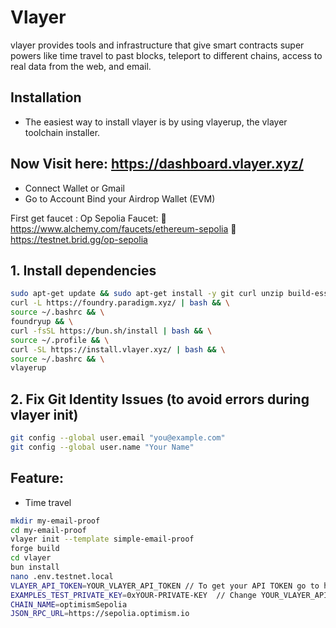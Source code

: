 # Vlayer
vlayer provides tools and infrastructure that give smart contracts super powers like time travel to past blocks, teleport to different chains, access to real data from the web, and email.


## Installation
- The easiest way to install vlayer is by using vlayerup, the vlayer toolchain installer.


## Now Visit here: https://dashboard.vlayer.xyz/
- Connect Wallet or Gmail
- Go to Account Bind your Airdrop Wallet (EVM)

First get faucet :  Op Sepolia Faucet:
   🔗  https://www.alchemy.com/faucets/ethereum-sepolia
  🔗   https://testnet.brid.gg/op-sepolia


## 1. Install dependencies
```bash
sudo apt-get update && sudo apt-get install -y git curl unzip build-essential && \
curl -L https://foundry.paradigm.xyz/ | bash && \
source ~/.bashrc && \
foundryup && \
curl -fsSL https://bun.sh/install | bash && \
source ~/.profile && \
curl -SL https://install.vlayer.xyz/ | bash && \
source ~/.bashrc && \
vlayerup
```

## 2. Fix Git Identity Issues (to avoid errors during vlayer init)
```bash
git config --global user.email "you@example.com"
git config --global user.name "Your Name"
```

## Feature:  
- Time travel
```bash
mkdir my-email-proof
cd my-email-proof
vlayer init --template simple-email-proof
forge build
cd vlayer
bun install
nano .env.testnet.local
VLAYER_API_TOKEN=YOUR_VLAYER_API_TOKEN // To get your API TOKEN go to https://dashboard.vlayer.xyz/ ▶️ Click Create new JWT token ▶️ Copy your Twitter Profile and paste ▶️ Copy your api token and save it!
EXAMPLES_TEST_PRIVATE_KEY=0xYOUR-PRIVATE-KEY  // Change YOUR_VLAYER_API_TOKEN and 0xYOUR-PRIVATE-KEY with your own
CHAIN_NAME=optimismSepolia
JSON_RPC_URL=https://sepolia.optimism.io
```
